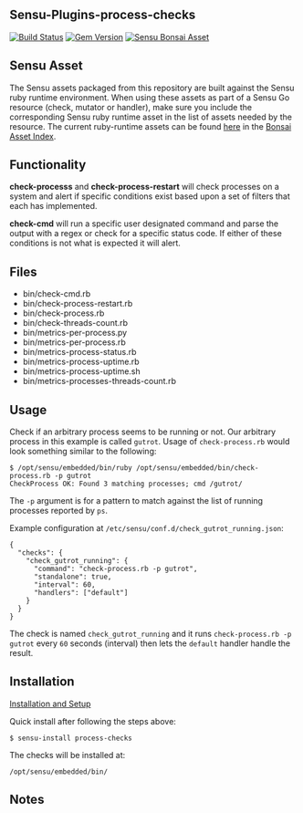 ## Sensu-Plugins-process-checks

[ ![Build Status](https://travis-ci.org/sensu-plugins/sensu-plugins-process-checks.svg?branch=master)](https://travis-ci.org/sensu-plugins/sensu-plugins-process-checks)
[![Gem Version](https://badge.fury.io/rb/sensu-plugins-process-checks.svg)](http://badge.fury.io/rb/sensu-plugins-process-checks)
[![Sensu Bonsai Asset](https://img.shields.io/badge/Bonsai-Download%20Me-brightgreen.svg?colorB=89C967&logo=sensu)](https://bonsai.sensu.io/assets/sensu-plugins/sensu-plugins-process-checks)

## Sensu Asset  
  The Sensu assets packaged from this repository are built against the Sensu ruby runtime environment. When using these assets as part of a Sensu Go resource (check, mutator or handler), make sure you include the corresponding Sensu ruby runtime asset in the list of assets needed by the resource.  The current ruby-runtime assets can be found [here](https://bonsai.sensu.io/assets/sensu/sensu-ruby-runtime) in the [Bonsai Asset Index](bonsai.sensu.io).

## Functionality

**check-processs** and **check-process-restart**  will check processes on a system and alert if specific conditions exist based upon a set of filters that each has implemented.

**check-cmd** will run a specific user designated command and parse the output with a regex or check for a specific status code.  If either of these conditions is not what is expected it will alert.

## Files
 * bin/check-cmd.rb
 * bin/check-process-restart.rb
 * bin/check-process.rb
 * bin/check-threads-count.rb
 * bin/metrics-per-process.py
 * bin/metrics-per-process.rb
 * bin/metrics-process-status.rb
 * bin/metrics-process-uptime.rb
 * bin/metrics-process-uptime.sh
 * bin/metrics-processes-threads-count.rb

## Usage

Check if an arbitrary process seems to be running or not. Our arbitrary process in this example is called `gutrot`.
Usage of `check-process.rb` would look something similar to the following:

    $ /opt/sensu/embedded/bin/ruby /opt/sensu/embedded/bin/check-process.rb -p gutrot
    CheckProcess OK: Found 3 matching processes; cmd /gutrot/

The `-p` argument is for a pattern to match against the list of running processes reported by `ps`.

Example configuration at `/etc/sensu/conf.d/check_gutrot_running.json`:

    {
      "checks": {
        "check_gutrot_running": {
          "command": "check-process.rb -p gutrot",
          "standalone": true,
          "interval": 60,
          "handlers": ["default"]
        }
      }
    }

The check is named `check_gutrot_running` and it runs `check-process.rb -p gutrot` every `60` seconds (interval)
then lets the `default` handler handle the result.

## Installation

[Installation and Setup](http://sensu-plugins.io/docs/installation_instructions.html)

Quick install after following the steps above:

    $ sensu-install process-checks

The checks will be installed at:

    /opt/sensu/embedded/bin/

## Notes
